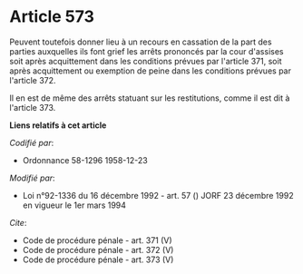 # Article 573

Peuvent toutefois donner lieu à un recours en cassation de la part des parties auxquelles ils font grief les arrêts prononcés
par la cour d'assises soit après acquittement dans les conditions prévues par l'article 371, soit après acquittement ou
exemption de peine dans les conditions prévues par l'article 372. 

Il en est de même des arrêts statuant sur les restitutions, comme il est dit à l'article 373.

**Liens relatifs à cet article**

_Codifié par_:

  - Ordonnance 58-1296 1958-12-23

_Modifié par_:

  - Loi n°92-1336 du 16 décembre 1992 - art. 57 () JORF 23 décembre 1992 en vigueur le 1er mars 1994

_Cite_:

  - Code de procédure pénale - art. 371 (V)
  - Code de procédure pénale - art. 372 (V)
  - Code de procédure pénale - art. 373 (V)
